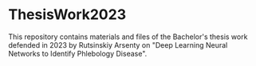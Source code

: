 # ThesisWork2023

This repository contains materials and files of the Bachelor's thesis work defended in 2023 by Rutsinskiy Arsenty on "Deep Learning Neural Networks to Identify Phlebology Disease".
